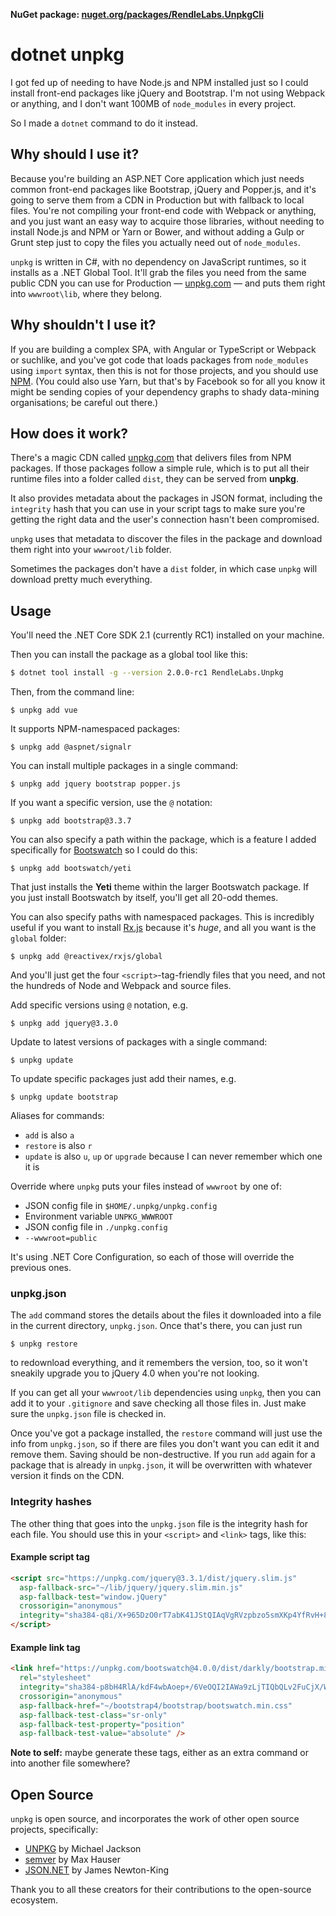 **NuGet package: [nuget.org/packages/RendleLabs.UnpkgCli](https://www.nuget.org/packages/RendleLabs.UnpkgCli)**

# dotnet unpkg
I got fed up of needing to have Node.js and NPM installed just so I could install
front-end packages like jQuery and Bootstrap. I'm not using Webpack or anything,
and I don't want 100MB of `node_modules` in every project.

So I made a `dotnet` command to do it instead.

## Why should I use it?

Because you're building an ASP.NET Core application which just needs common front-end
packages like Bootstrap, jQuery and Popper.js, and it's going to serve them from a
CDN in Production but with fallback to local files. You're not compiling your
front-end code with Webpack or anything, and you just want an easy way to acquire
those libraries, without needing to install Node.js and NPM or Yarn or Bower,
and without adding a Gulp or Grunt step just to copy the files you actually need
out of `node_modules`.

`unpkg` is written in C#, with no dependency on JavaScript runtimes, so it installs
as a .NET Global Tool. It'll grab the files you need from the same public CDN you can
use for Production &mdash; [unpkg.com](https://unpkg.com) &mdash; and puts them right
into `wwwroot\lib`, where they belong.

## Why shouldn't I use it?

If you are building a complex SPA, with Angular or TypeScript or Webpack or suchlike,
and you've got code that loads packages from `node_modules` using `import` syntax,
then this is not for those projects, and you should use [NPM](https://npmjs.com).
(You could also use Yarn, but that's by Facebook so for all you know it might be
sending copies of your dependency graphs to shady data-mining organisations; be
careful out there.)

## How does it work?

There's a magic CDN called [unpkg.com](https://unpkg.com) that delivers files from
NPM packages. If those packages follow a simple rule, which is to put all their
runtime files into a folder called `dist`, they can be served from **unpkg**.

It also provides metadata about the packages in JSON format, including the `integrity`
hash that you can use in your script tags to make sure you're getting the right data
and the user's connection hasn't been compromised.

`unpkg` uses that metadata to discover the files in the package and download
them right into your `wwwroot/lib` folder.

Sometimes the packages don't have a `dist` folder, in which case `unpkg` will
download pretty much everything.

## Usage

You'll need the .NET Core SDK 2.1 (currently RC1) installed on your machine.

Then you can install the package as a global tool like this:

```bash
$ dotnet tool install -g --version 2.0.0-rc1 RendleLabs.Unpkg
```

Then, from the command line:

```
$ unpkg add vue
```

It supports NPM-namespaced packages:

```
$ unpkg add @aspnet/signalr
```

You can install multiple packages in a single command:

```
$ unpkg add jquery bootstrap popper.js
```

If you want a specific version, use the `@` notation:

```
$ unpkg add bootstrap@3.3.7
```

You can also specify a path within the package, which is a feature I added
specifically for [Bootswatch](https://bootswatch.com) so I could do this:

```
$ unpkg add bootswatch/yeti
```
That just installs the **Yeti** theme within the larger Bootswatch package. If
you just install Bootswatch by itself, you'll get all 20-odd themes.

You can also specify paths with namespaced packages. This is incredibly useful if you
want to install [Rx.js](http://reactivex.io/rxjs/) because it's *huge*, and all you
want is the `global` folder:

```
$ unpkg add @reactivex/rxjs/global
```
And you'll just get the four `<script>`-tag-friendly files that you need, and not the hundreds of Node and Webpack and source files.

Add specific versions using `@` notation, e.g.

```
$ unpkg add jquery@3.3.0
```

Update to latest versions of packages with a single command:

```
$ unpkg update
```

To update specific packages just add their names, e.g.

```
$ unpkg update bootstrap
```

Aliases for commands:

- `add` is also `a`
- `restore` is also `r`
- `update` is also `u`, `up` or `upgrade` because I can never remember which one it is

Override where `unpkg` puts your files instead of `wwwroot` by one of:

- JSON config file in `$HOME/.unpkg/unpkg.config`
- Environment variable `UNPKG_WWWROOT`
- JSON config file in `./unpkg.config`
- `--wwwroot=public`

It's using .NET Core Configuration, so each of those will override the previous ones.

### unpkg.json

The `add` command stores the details about the files it downloaded into a file in the
current directory, `unpkg.json`. Once that's there, you can just run

```
$ unpkg restore
```

to redownload everything, and it remembers the version, too, so it won't sneakily
upgrade you to jQuery 4.0 when you're not looking.

If you can get all your `wwwroot/lib` dependencies using `unpkg`, then you can add
it to your `.gitignore` and save checking all those files in. Just make sure the
`unpkg.json` file is checked in.

Once you've got a package installed, the `restore` command will just use the info
from `unpkg.json`, so if there are files you don't want you can edit it and remove
them. Saving should be non-destructive. If you run `add` again for a package that
is already in `unpkg.json`, it will be overwritten with whatever version it finds
on the CDN.

### Integrity hashes

The other thing that goes into the `unpkg.json` file is the integrity hash for each
file. You should use this in your `<script>` and `<link>` tags, like this:

#### Example script tag

```html
<script src="https://unpkg.com/jquery@3.3.1/dist/jquery.slim.js"
  asp-fallback-src="~/lib/jquery/jquery.slim.min.js"
  asp-fallback-test="window.jQuery"
  crossorigin="anonymous"
  integrity="sha384-q8i/X+965DzO0rT7abK41JStQIAqVgRVzpbzo5smXKp4YfRvH+8abtTE1Pi6jizo">
</script>
```

#### Example link tag

```html
<link href="https://unpkg.com/bootswatch@4.0.0/dist/darkly/bootstrap.min.css"
  rel="stylesheet"
  integrity="sha384-p8bH4RlA/kdF4wbAoep+/6VeOQI2IAWa9zLjTIQbQLv2FuCjX/W/FkdYdeKISDvK"
  crossorigin="anonymous"
  asp-fallback-href="~/bootstrap4/bootstrap/bootswatch.min.css"
  asp-fallback-test-class="sr-only"
  asp-fallback-test-property="position"
  asp-fallback-test-value="absolute" />
```

**Note to self:** maybe generate these tags, either as an extra command or
into another file somewhere?

## Open Source

`unpkg` is open source, and incorporates the work of other open source projects, specifically:

- [UNPKG](https://github.com/unpkg) by Michael Jackson
- [semver](https://github.com/maxhauser/semver) by Max Hauser
- [JSON.NET](https://www.newtonsoft.com/json) by James Newton-King

Thank you to all these creators for their contributions to the open-source ecosystem.
